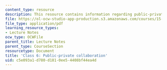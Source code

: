 ```yaml
---
content_type: resource
description: This resource contains information regarding public-private collaboration.
file: https://ol-ocw-studio-app-production.s3.amazonaws.com/courses/15-232-business-model-innovation-global-health-in-frontier-markets-fall-2013/c5e093a1d780d1810ee54408bf44ea4d_MIT15_232F13_Class6.pdf
file_type: application/pdf
learning_resource_types:
- Lecture Notes
ocw_type: OCWFile
parent_title: Lecture Notes
parent_type: CourseSection
resourcetype: Document
title: 'Class 6: Public-private collaboration'
uid: c5e093a1-d780-d181-0ee5-4408bf44ea4d
---
```

